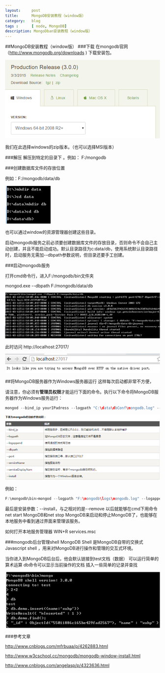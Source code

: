 ```yaml
---
layout:     post
title:      MongoDB安装教程（window版）
category:   blog
tags :      [ node, MongoDB]
description: MongoDban安装教程（window版）
---
```


##MongoDB安装教程（window版）
###下载
在mongodb官网（http://www.mongodb.org/downloads ) 下载安装包。 

![下载地址](https://raw.githubusercontent.com/xuhp/xuhp.github.io/master/images/howToInstallMongoDB/01.png)

我们在此选择windows的zip版本。（也可以选择MSI版本）

###解压
解压到特定的目录下 。例如： F:/mongodb 

###创建数据库文件的存放位置

例如：F:/mongodb/data/db

![数据库文件存放位置](https://raw.githubusercontent.com/xuhp/xuhp.github.io/master/images/howToInstallMongoDB/02.png)

也可以通过window的资源管理器创建这些目录。

启动mongodb服务之前必须要创建数据库文件的存放目录，否则命令不会自己主动创建，并且不能启动成功。默认目录路径为c:data/db，使用系统默认目录路径时，启动服务无需加--dbpath参数说明，但目录还要手工创建。

###启动mongodb服务

打开cmd命令行，进入F:/mongodb/bin文件夹

mongod.exe --dbpath F:/mongodb/data/db

![启动mongodb服务](https://raw.githubusercontent.com/xuhp/xuhp.github.io/master/images/howToInstallMongoDB/03.png)

此时访问 http://localhost:27017/

![在浏览器中访问](https://raw.githubusercontent.com/xuhp/xuhp.github.io/master/images/howToInstallMongoDB/04.png)

##将MongoDB服务器作为Windows服务器运行
这样每次启动都非常不方便，

请注意，你必须有**管理员权限**才能运行下面的命令。执行以下命令将MongoDB服务器作为Windows服务运行：

```cpp
mongod --bind_ip yourIPadress --logpath "C:\data\dbConf\mongodb.log" --logappend --dbpath "C:\data\db" --port yourPortNumber --serviceName "YourServiceName" --serviceDisplayName "YourServiceName" --install
```
![mongodb启动参数说明](https://raw.githubusercontent.com/xuhp/xuhp.github.io/master/images/howToInstallMongoDB/05.png)


例如：

```cpp
F:\mongodb\bin>mongod --logpath "F:\mongodb\logs\mongodb.log" --logappend --dbpath "F:\mongodb\data\db" --serviceName "MongoDB" --install
```

最后是安装參数：--install，与之相对的是--remove
以后就能够在cmd下用命令net start MongoDB和net stop MongoDB来启动和停止MongoDB了，也能够在本地服务中看到通过界面来管理该服务。

如何打开本地服务管理器  WIN+R   services.msc


###mongodb后台管理shell
MongoDB Shell 是MongoDB自带的交换式 Javascript shell ，用来对MongoDB进行操作和管理的交互式环境。

当你进入到MongoDB后台后，他会默认链接到test文档（数据）
可以运行简单的算术运算
db命令可以显示当前操作的文档
插入一些简单的记录并查找


![mongodb后台管理shell](https://raw.githubusercontent.com/xuhp/xuhp.github.io/master/images/howToInstallMongoDB/06.png)


###参考文章

http://www.cnblogs.com/mfrbuaa/p/4262883.html

http://www.w3cschool.cc/mongodb/mongodb-window-install.html

http://www.cnblogs.com/angelasp/p/4323636.html


















